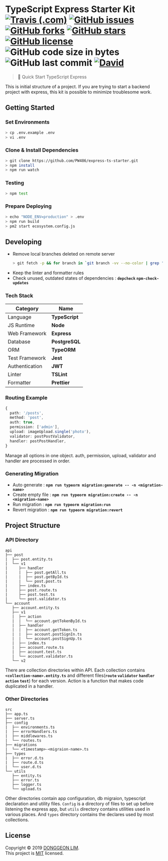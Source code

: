 # TypeScript Express Starter Kit <br>[![Travis (.com)](https://img.shields.io/travis/com/PW486/express-ts-starter.svg?style=flat-square)](https://travis-ci.com/PW486/express-ts-starter) [![GitHub issues](https://img.shields.io/github/issues/PW486/express-ts-starter.svg?style=flat-square&color=brown)](https://github.com/PW486/express-ts-starter/issues) [![GitHub forks](https://img.shields.io/github/forks/PW486/express-ts-starter.svg?style=flat-square)](https://github.com/PW486/express-ts-starter/network) [![GitHub stars](https://img.shields.io/github/stars/PW486/express-ts-starter.svg?style=flat-square&color=orange)](https://github.com/PW486/express-ts-starter/stargazers) [![GitHub license](https://img.shields.io/github/license/PW486/express-ts-starter.svg?style=flat-square&color=violet)](https://github.com/PW486/express-ts-starter/blob/develop/LICENSE) ![GitHub code size in bytes](https://img.shields.io/github/languages/code-size/PW486/express-ts-starter.svg?color=blueviolet&style=flat-square) ![GitHub last commit](https://img.shields.io/github/last-commit/PW486/express-ts-starter.svg?style=flat-square&color=red) [![David](https://img.shields.io/david/PW486/express-ts-starter.svg?style=flat-square&color=green)](https://david-dm.org/PW486/express-ts-starter)

> 🚀 Quick Start TypeScript Express

This is initial structure of a project. If you are trying to start a backend project with express, this kit is possible to minimize troublesome work.

## Getting Started

### Set Environments

```sh
> cp .env.example .env
> vi .env
```

### Clone & Install Dependencies

```sh
> git clone https://github.com/PW486/express-ts-starter.git
> npm install
> npm run watch
```

### Testing

```sh
> npm test
```

### Prepare Deploying

```sh
> echo "NODE_ENV=production" > .env
> npm run build
> pm2 start ecosystem.config.js
```

## Developing

- Remove local branches deleted on remote server
  ```sh
  > git fetch -p && for branch in `git branch -vv --no-color | grep ': gone]' | awk '{print $1}'`; do git branch -D $branch; done
  ```
- Keep the linter and formatter rules
- Check unused, outdated states of dependencies : **`depcheck` `npm-check-updates`**

### Tech Stack

| Category       | Name           |
| -------------- | -------------- |
| Language       | **TypeScript** |
| JS Runtime     | **Node**       |
| Web Framework  | **Express**    |
| Database       | **PostgreSQL** |
| ORM            | **TypeORM**    |
| Test Framework | **Jest**       |
| Authentication | **JWT**        |
| Linter         | **TSLint**     |
| Formatter      | **Prettier**   |

### Routing Example

```ts
{
  path: '/posts',
  method: 'post',
  auth: true,
  permission: ['admin'],
  upload: imageUpload.single('photo'),
  validator: postPostValidator,
  handler: postPostHandler,
}
```

Manage all options in one object. auth, permission, upload, validator and handler are processed in order.

### Generating Migration

- Auto generate : **`npm run typeorm migration:generate -- -n <migration-name>`**
- Create empty file : **`npm run typeorm migration:create -- -n <migration-name>`**
- Run migration : **`npm run typeorm migration:run`**
- Revert migration : **`npm run typeorm migration:revert`**

## Project Structure

### API Directory

```
api
├── post
|  ├── post.entity.ts
|  └── v1
|     ├── handler
|     |  ├── post.getAll.ts
|     |  ├── post.getById.ts
|     |  └── post.post.ts
|     ├── index.ts
|     ├── post.route.ts
|     ├── post.test.ts
|     └── post.validator.ts
└── account
   ├── account.entity.ts
   ├── v1
   |  ├── action
   |  |  └── account.getTokenById.ts
   |  ├── handler
   |  |  ├── account.getToken.ts
   |  |  ├── account.postSignIn.ts
   |  |  └── account.postSignUp.ts
   |  ├── index.ts
   |  ├── account.route.ts
   |  ├── account.test.ts
   |  └── account.validator.ts
   └── v2
```

There are collection directories within API. Each collection contains **`<collection-name>.entity.ts`** and different files(**`route` `validator` `handler` `action` `test`**) for each version. Action is a function that makes code duplicated in a handler.

### Other Directories

```
src
├── app.ts
├── server.ts
├── config
|  ├── environments.ts
|  ├── errorHandlers.ts
|  ├── middlewares.ts
|  └── routes.ts
├── migrations
|  └── <timestamp>-<migraion-name>.ts
├── types
|  ├── error.d.ts
|  ├── route.d.ts
|  └── user.d.ts
└── utils
   ├── entity.ts
   ├── error.ts
   ├── logger.ts
   └── upload.ts
```

Other directories contain app configuration, db migraion, typescript declaration and utility files. `Config` is a directory of files to set up before listening the express app, but `utils` directory contains utilities used in various places. And `types` directory contains the declares used by most collections.

## License

Copyright © 2019 [DONGGEON LIM](https://github.com/PW486).<br />
This project is [MIT](https://github.com/PW486/express-ts-starter/blob/master/LICENSE) licensed.